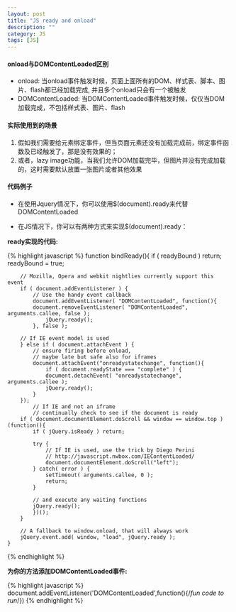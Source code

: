 ```yaml
---
layout: post
title: "JS ready and onload"
description: ""
category: JS
tags: [JS]
---
```

#### onload与DOMContentLoaded区别

* onload: 当onload事件触发时候，页面上面所有的DOM、样式表、脚本、图片、flash都已经加载完成,
  并且多个onload只会有一个被触发
* DOMContentLoaded: 当DOMContentLoaded事件触发时候，仅仅当DOM加载完成，不包括样式表、图片、flash

#### 实际使用到的场景

1. 假如我们需要给元素绑定事件，但当页面元素还没有加载完成前，绑定事件函数及已经触发了，那是没有效果的；
2. 或者，lazy image功能，当我们允许DOM加载完毕，但图片并没有完成加载的，这时需要默认放置一张图片或者其他效果

#### 代码例子

  * 在使用Jquery情况下，你可以使用$(document).ready来代替DOMContentLoaded

  * 在JS情况下，你可以有两种方式来实现$(document).ready：

**ready实现的代码:**

{% highlight javascript %}
	function bindReady(){
  		if ( readyBound ) return;
  		readyBound = true;

  		// Mozilla, Opera and webkit nightlies currently support this event
  		if ( document.addEventListener ) {
  			// Use the handy event callback
  			document.addEventListener( "DOMContentLoaded", function(){
  			document.removeEventListener( "DOMContentLoaded", arguments.callee, false );
  				jQuery.ready();
  			}, false );

  		// If IE event model is used
  		} else if ( document.attachEvent ) {
  			// ensure firing before onload,
  			// maybe late but safe also for iframes
  			document.attachEvent("onreadystatechange", function(){
  				if ( document.readyState === "complete" ) {
  				document.detachEvent( "onreadystatechange", arguments.callee );
  				jQuery.ready();
  			}
  		});
  			// If IE and not an iframe
  			// continually check to see if the document is ready
  		if ( document.documentElement.doScroll && window == window.top ) (function(){
  			if ( jQuery.isReady ) return;

  			try {
  				// If IE is used, use the trick by Diego Perini
  				// http://javascript.nwbox.com/IEContentLoaded/
  				document.documentElement.doScroll("left");
  			} catch( error ) {
  				setTimeout( arguments.callee, 0 );
  				return;
  			}

  			// and execute any waiting functions
  			jQuery.ready();
  			})();
  	  	}

  		// A fallback to window.onload, that will always work
  		jQuery.event.add( window, "load", jQuery.ready );
	}
{% endhighlight %}

**为你的方法添加DOMContentLoaded事件:**

{% highlight javascript %}
document.addEventListener('DOMContentLoaded',function(){/*fun code to run*/})
{% endhighlight %}
